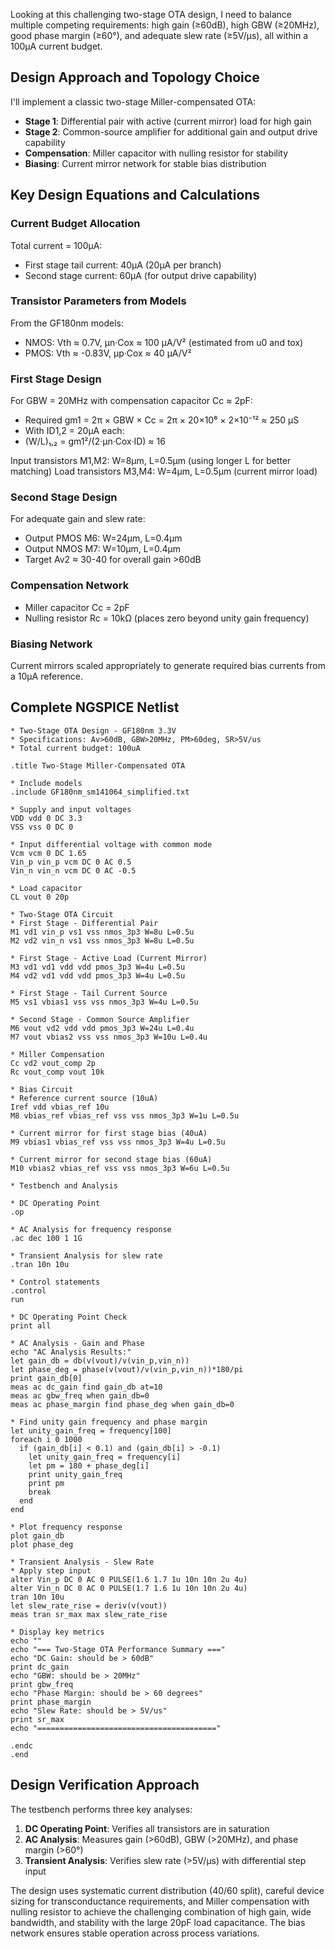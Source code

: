 Looking at this challenging two-stage OTA design, I need to balance multiple competing requirements: high gain (≥60dB), high GBW (≥20MHz), good phase margin (≥60°), and adequate slew rate (≥5V/μs), all within a 100μA current budget.

## Design Approach and Topology Choice

I'll implement a classic two-stage Miller-compensated OTA:
- **Stage 1**: Differential pair with active (current mirror) load for high gain
- **Stage 2**: Common-source amplifier for additional gain and output drive capability  
- **Compensation**: Miller capacitor with nulling resistor for stability
- **Biasing**: Current mirror network for stable bias distribution

## Key Design Equations and Calculations

### Current Budget Allocation
Total current = 100μA:
- First stage tail current: 40μA (20μA per branch)
- Second stage current: 60μA (for output drive capability)

### Transistor Parameters from Models
From the GF180nm models:
- NMOS: Vth ≈ 0.7V, μn·Cox ≈ 100 μA/V² (estimated from u0 and tox)
- PMOS: Vth ≈ -0.83V, μp·Cox ≈ 40 μA/V² 

### First Stage Design
For GBW = 20MHz with compensation capacitor Cc ≈ 2pF:
- Required gm1 = 2π × GBW × Cc = 2π × 20×10⁶ × 2×10⁻¹² ≈ 250 μS
- With ID1,2 = 20μA each:
- (W/L)₁,₂ = gm1²/(2·μn·Cox·ID) ≈ 16

Input transistors M1,M2: W=8μm, L=0.5μm (using longer L for better matching)
Load transistors M3,M4: W=4μm, L=0.5μm (current mirror load)

### Second Stage Design
For adequate gain and slew rate:
- Output PMOS M6: W=24μm, L=0.4μm 
- Output NMOS M7: W=10μm, L=0.4μm
- Target Av2 ≈ 30-40 for overall gain >60dB

### Compensation Network
- Miller capacitor Cc = 2pF
- Nulling resistor Rc = 10kΩ (places zero beyond unity gain frequency)

### Biasing Network
Current mirrors scaled appropriately to generate required bias currents from a 10μA reference.

## Complete NGSPICE Netlist

```ngspice
* Two-Stage OTA Design - GF180nm 3.3V
* Specifications: Av>60dB, GBW>20MHz, PM>60deg, SR>5V/us
* Total current budget: 100uA

.title Two-Stage Miller-Compensated OTA

* Include models
.include GF180nm_sm141064_simplified.txt

* Supply and input voltages
VDD vdd 0 DC 3.3
VSS vss 0 DC 0

* Input differential voltage with common mode
Vcm vcm 0 DC 1.65
Vin_p vin_p vcm DC 0 AC 0.5
Vin_n vin_n vcm DC 0 AC -0.5

* Load capacitor
CL vout 0 20p

* Two-Stage OTA Circuit
* First Stage - Differential Pair
M1 vd1 vin_p vs1 vss nmos_3p3 W=8u L=0.5u
M2 vd2 vin_n vs1 vss nmos_3p3 W=8u L=0.5u

* First Stage - Active Load (Current Mirror)
M3 vd1 vd1 vdd vdd pmos_3p3 W=4u L=0.5u
M4 vd2 vd1 vdd vdd pmos_3p3 W=4u L=0.5u

* First Stage - Tail Current Source
M5 vs1 vbias1 vss vss nmos_3p3 W=4u L=0.5u

* Second Stage - Common Source Amplifier
M6 vout vd2 vdd vdd pmos_3p3 W=24u L=0.4u
M7 vout vbias2 vss vss nmos_3p3 W=10u L=0.4u

* Miller Compensation
Cc vd2 vout_comp 2p
Rc vout_comp vout 10k

* Bias Circuit
* Reference current source (10uA)
Iref vdd vbias_ref 10u
M8 vbias_ref vbias_ref vss vss nmos_3p3 W=1u L=0.5u

* Current mirror for first stage bias (40uA)
M9 vbias1 vbias_ref vss vss nmos_3p3 W=4u L=0.5u

* Current mirror for second stage bias (60uA)  
M10 vbias2 vbias_ref vss vss nmos_3p3 W=6u L=0.5u

* Testbench and Analysis

* DC Operating Point
.op

* AC Analysis for frequency response
.ac dec 100 1 1G

* Transient Analysis for slew rate
.tran 10n 10u

* Control statements
.control
run

* DC Operating Point Check
print all

* AC Analysis - Gain and Phase
echo "AC Analysis Results:"
let gain_db = db(v(vout)/v(vin_p,vin_n))
let phase_deg = phase(v(vout)/v(vin_p,vin_n))*180/pi
print gain_db[0]
meas ac dc_gain find gain_db at=10
meas ac gbw_freq when gain_db=0
meas ac phase_margin find phase_deg when gain_db=0

* Find unity gain frequency and phase margin
let unity_gain_freq = frequency[100]
foreach i 0 1000
  if (gain_db[i] < 0.1) and (gain_db[i] > -0.1)
    let unity_gain_freq = frequency[i]
    let pm = 180 + phase_deg[i]
    print unity_gain_freq
    print pm
    break
  end
end

* Plot frequency response
plot gain_db
plot phase_deg

* Transient Analysis - Slew Rate
* Apply step input
alter Vin_p DC 0 AC 0 PULSE(1.6 1.7 1u 10n 10n 2u 4u)
alter Vin_n DC 0 AC 0 PULSE(1.7 1.6 1u 10n 10n 2u 4u)
tran 10n 10u
let slew_rate_rise = deriv(v(vout))
meas tran sr_max max slew_rate_rise

* Display key metrics
echo ""
echo "=== Two-Stage OTA Performance Summary ==="
echo "DC Gain: should be > 60dB"
print dc_gain
echo "GBW: should be > 20MHz"  
print gbw_freq
echo "Phase Margin: should be > 60 degrees"
print phase_margin
echo "Slew Rate: should be > 5V/us"
print sr_max
echo "========================================"

.endc
.end
```

## Design Verification Approach

The testbench performs three key analyses:

1. **DC Operating Point**: Verifies all transistors are in saturation
2. **AC Analysis**: Measures gain (>60dB), GBW (>20MHz), and phase margin (>60°)
3. **Transient Analysis**: Verifies slew rate (>5V/μs) with differential step input

The design uses systematic current distribution (40/60 split), careful device sizing for transconductance requirements, and Miller compensation with nulling resistor to achieve the challenging combination of high gain, wide bandwidth, and stability with the large 20pF load capacitance. The bias network ensures stable operation across process variations.
